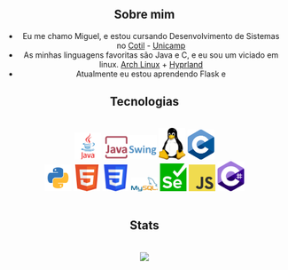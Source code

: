 <h2 align="center">Sobre mim</h2>

- Eu me chamo Miguel, e estou cursando Desenvolvimento de Sistemas no [Cotil](https://www.cotil.unicamp.br) - [Unicamp](https://www.unicamp.br)
- As minhas linguagens favoritas são Java e C, e eu sou um viciado em linux. [Arch Linux](https://archlinux.org) + [Hyprland](https://hyprland.org)
- Atualmente eu estou aprendendo Flask e 

<h2 align="center">Tecnologias</h2>
<br>
<div align="center">
    <img src="img/java.png" width=48px>
    <img src="img/swing.png" width=96px>
    <img src="img/tux.png" width=48px>
    <img src="img/c.png" width=48px><br>
    <img src="img/python.png" width=48px>
    <img src="img/html.png" width=48px>
    <img src="img/css.png" width=48px>
    <img src="img/mysql.png" width=48px>
    <img src="img/selenium.png" width=48px>
    <img src="img/js.png" width=48px>
    <img src="img/cs.png" width=48px>
  </div>
<br>
<h2 align="center">Stats</h2>
<br>
<html align="center">
  <div align="center">
  <img align="center" src="https://github-readme-stats.vercel.app/api?username=mgcvale&show_icons=true&theme=tokyonight">
  </div>
</html>
